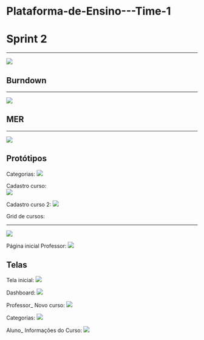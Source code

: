 ﻿# Plataforma-de-Ensino---Time-1
 

# Sprint 2
<hr>
<img src="https://i.imgur.com/CF5Ppjo.png">

## Burndown

<hr>
<img src="https://i.imgur.com/um9XMSh.png">

## MER

<hr>
<img src="https://media.discordapp.net/attachments/809534694173573136/822556865698332712/unknown.png?width=671&height=498">

## Protótipos

Categorias:
<img src="https://i.imgur.com/HlQlcb0.png">

Cadastro curso: <br>
<img src="https://i.imgur.com/g2e5Ri3.png">

Cadastro curso 2:
<img src="https://i.imgur.com/ZMf00iP.png">

Grid de cursos:
<hr>
<img src="https://i.imgur.com/snLjx1v.png">

Página inicial Professor:
<img src="https://i.imgur.com/XC85a6o.png">


## Telas

Tela inicial:
<img src="https://i.imgur.com/84Xm0bZ.png">

Dashboard:
<img src="https://i.imgur.com/dZ1SaYL.png">


Professor_ Novo curso:
<img src="https://i.imgur.com/zTMcN9H.png">


Categorias:
<img src="https://i.imgur.com/C41ZiGF.png">


Aluno_ Informações do Curso:
<img src="https://i.imgur.com/E2Gwwb8.png">

